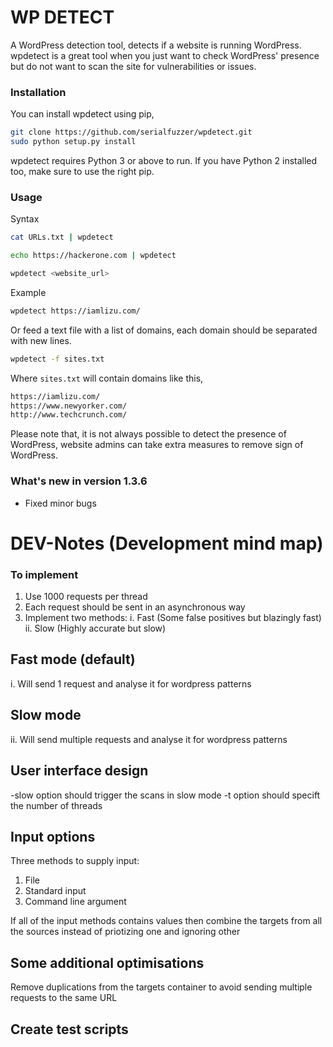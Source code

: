 # WP DETECT
A WordPress detection tool, detects if a website is running WordPress. wpdetect is a great tool when you just want to check WordPress' presence but do not want to scan the site for vulnerabilities or issues.  
### Installation
You can install wpdetect using pip,
```sh
git clone https://github.com/serialfuzzer/wpdetect.git
sudo python setup.py install
```
wpdetect requires Python 3 or above to run. If you have Python 2 installed too, make sure to use the right pip.

### Usage
Syntax

```sh
cat URLs.txt | wpdetect
```

```sh
echo https://hackerone.com | wpdetect
```


```sh
wpdetect <website_url>
```
Example
```sh
wpdetect https://iamlizu.com/
```
Or feed a text file with a list of domains, each domain should be separated with new lines.
```sh
wpdetect -f sites.txt
```
Where `sites.txt` will contain domains like this,
```sh
https://iamlizu.com/
https://www.newyorker.com/
http://www.techcrunch.com/
```

Please note that, it is not always possible to detect the presence of WordPress, website admins can take extra measures to remove sign of WordPress.

### What's new in version 1.3.6
* Fixed minor bugs


# DEV-Notes (Development mind map)

### To implement
1. Use 1000 requests per thread
2. Each request should be sent in an asynchronous way
3. Implement two methods: i. Fast (Some false positives but blazingly fast) ii. Slow (Highly accurate but slow)


Fast mode (default)
-------------

i. Will send 1 request and analyse it for wordpress patterns

Slow mode
------------

ii. Will send multiple requests and analyse it for wordpress patterns

User interface design 
-----------------------
-slow option should trigger the scans in slow mode
-t option should specift the number of threads

Input options
--------------

Three methods to supply input:
1. File
2. Standard input
3. Command line argument

If all of the input methods contains values then combine the targets from all the sources instead of priotizing one and ignoring other

Some additional optimisations
-------------------------------

Remove duplications from the targets container to avoid sending multiple requests to the same URL

Create test scripts
--------------------

